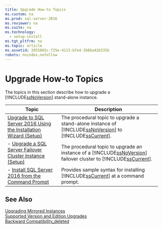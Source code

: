 ```yaml
---
title: Upgrade How-to Topics
ms.custom: na
ms.prod: sql-server-2016
ms.reviewer: na
ms.suite: na
ms.technology: 
  - setup-install
ms.tgt_pltfrm: na
ms.topic: article
ms.assetid: 2055865c-f25e-4113-b7e4-2b8ba426335b
robots: noindex,nofollow
---
```

# Upgrade How-to Topics
  The topics in this section describe how to upgrade a [!INCLUDE[ssNoVersion](../../Topics/TopicNameContainA/includes/ssNoVersion_md.md)] stand-alone instance.  
  
|Topic|Description|  
|-----------|-----------------|  
|[Upgrade to SQL Server 2016 Using the Installation Wizard &#40;Setup&#41;](../../Topics/TopicNameNotContainA/Upgrade-to-SQL-Server-2016-Using-the-Installation-Wizard--Setup-.md)|The procedural topic to upgrade a stand-alone instance of [!INCLUDE[ssNoVersion](../../Topics/TopicNameContainA/includes/ssNoVersion_md.md)] to [!INCLUDE[ssCurrent](../../Topics/TopicNameContainA/includes/ssCurrent_md.md)].|  
|-   [Upgrade a SQL Server Failover Cluster Instance &#40;Setup&#41;](../../Topics/TopicNameContainA/Upgrade-a-SQL-Server-Failover-Cluster-Instance--Setup-.md)|The procedural topic to upgrade an instance of a [!INCLUDE[ssNoVersion](../../Topics/TopicNameContainA/includes/ssNoVersion_md.md)] failover cluster to [!INCLUDE[ssCurrent](../../Topics/TopicNameContainA/includes/ssCurrent_md.md)].|  
|-   [Install SQL Server 2016 from the Command Prompt](../../Topics/TopicNameNotContainA/Install-SQL-Server-2016-from-the-Command-Prompt.md)|Provides sample syntax for installing [!INCLUDE[ssCurrent](../../Topics/TopicNameContainA/includes/ssCurrent_md.md)] at a command prompt.|  
  
## See Also  
 [Upgrading Mirrored Instances](../../Topics/TopicNameNotContainA/Upgrading-Mirrored-Instances.md)   
 [Supported Version and Edition Upgrades](../../Topics/TopicNameNotContainA/Supported-Version-and-Edition-Upgrades.md)   
 [Backward Compatibility_deleted](../Topic/Backward%20Compatibility_deleted.md)  
  
  